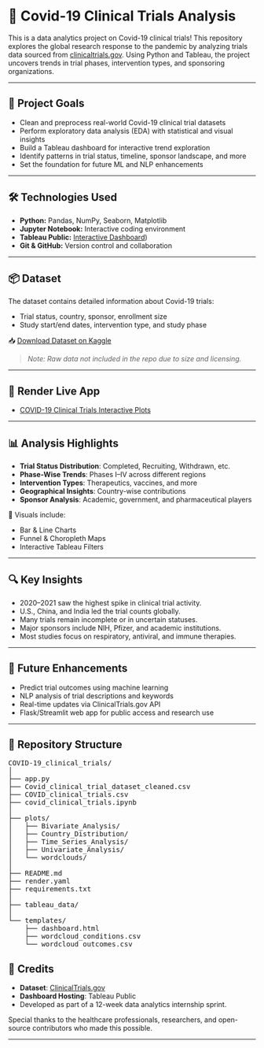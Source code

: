 # 🧪 Covid-19 Clinical Trials Analysis

This is a data analytics project on Covid-19 clinical trials! This repository explores the global research response to the pandemic by analyzing trials data sourced from [clinicaltrials.gov](https://clinicaltrials.gov/). Using Python and Tableau, the project uncovers trends in trial phases, intervention types, and sponsoring organizations.

---

## 🎯 Project Goals

- Clean and preprocess real-world Covid-19 clinical trial datasets
- Perform exploratory data analysis (EDA) with statistical and visual insights
- Build a Tableau dashboard for interactive trend exploration
- Identify patterns in trial status, timeline, sponsor landscape, and more
- Set the foundation for future ML and NLP enhancements

---

## 🛠️ Technologies Used

- **Python:** Pandas, NumPy, Seaborn, Matplotlib
- **Jupyter Notebook:** Interactive coding environment
- **Tableau Public:** [Interactive Dashboard](https://public.tableau.com/app/profile/ishita.goswami/viz/Covid-19-clinical-trial-analysis/Dashboard1))
- **Git & GitHub:** Version control and collaboration

---

## 📦 Dataset

The dataset contains detailed information about Covid-19 trials:
- Trial status, country, sponsor, enrollment size
- Study start/end dates, intervention type, and study phase

📥 [Download Dataset on Kaggle](https://www.kaggle.com/datasets/ishiigoswami/covid-19-clinical-trials-data)

> *Note: Raw data not included in the repo due to size and licensing.*

---

## 🛜 Render Live App

- [COVID-19 Clinical Trials Interactive Plots](https://covid-19-clinical-trials.onrender.com)

---

## 📊 Analysis Highlights

- **Trial Status Distribution**: Completed, Recruiting, Withdrawn, etc.
- **Phase-Wise Trends**: Phases I–IV across different regions
- **Intervention Types**: Therapeutics, vaccines, and more
- **Geographical Insights**: Country-wise contributions
- **Sponsor Analysis**: Academic, government, and pharmaceutical players

📂 Visuals include:
- Bar & Line Charts
- Funnel & Choropleth Maps
- Interactive Tableau Filters

---

## 🔍 Key Insights

- 2020–2021 saw the highest spike in clinical trial activity.
- U.S., China, and India led the trial counts globally.
- Many trials remain incomplete or in uncertain statuses.
- Major sponsors include NIH, Pfizer, and academic institutions.
- Most studies focus on respiratory, antiviral, and immune therapies.

---

## 🚀 Future Enhancements

- Predict trial outcomes using machine learning
- NLP analysis of trial descriptions and keywords
- Real-time updates via ClinicalTrials.gov API
- Flask/Streamlit web app for public access and research use

---

## 🧱 Repository Structure
<pre>
COVID-19_clinical_trials/
│
├── app.py
├── Covid_clinical_trial_dataset_cleaned.csv
├── COVID_clinical_trials.csv
├── covid_clinical_trials.ipynb
│
├── plots/
│   ├── Bivariate_Analysis/
│   ├── Country_Distribution/
│   ├── Time_Series_Analysis/
│   ├── Univariate_Analysis/
│   └── wordclouds/
│
├── README.md
├── render.yaml
├── requirements.txt
│
├── tableau_data/
│
└── templates/
    ├── dashboard.html
    ├── wordcloud_conditions.csv
    └── wordcloud_outcomes.csv
</pre>

## 🙏 Credits

- **Dataset**: [ClinicalTrials.gov](https://clinicaltrials.gov/)
- **Dashboard Hosting**: Tableau Public
- Developed as part of a 12-week data analytics internship sprint.

Special thanks to the healthcare professionals, researchers, and open-source contributors who made this possible.

---
